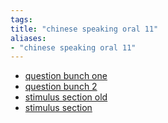 ```yaml
---
tags: 
title: "chinese speaking oral 11"
aliases:
- "chinese speaking oral 11"
---
```


- [question bunch one](qBunch1.md)
- [question bunch 2](qBunch2.md)
- [stimulus section old](stimSectionOld.md)
- [stimulus section](stimSection.md)
